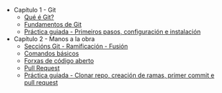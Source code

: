 - Capítulo 1 - Git
  - [Qué é Git?](./01_git/01_que_e_git.md)
  - [Fundamentos de Git](./01_git/02_fundamentos_de_git.md)
  - [Práctica guiada - Primeiros pasos, configuración e instalación](./01_git/03_practica_guiada.md)
- Capítulo 2 - Manos a la obra
  - [Seccións Git - Ramificación - Fusión](./02_hands_on/01_git_sections.md)
  - [Comandos básicos](./02_hands_on/02_basic_commands.md)
  - [Forxas de código aberto](02_hands_on/03_remote_repo.md)
  - [Pull Request](./02_hands_on/04_pull_request.md)
  - [Práctica guiada - Clonar repo, creación de ramas, primer commit e pull request](./02_hands_on/05_Guided_practice-Cloning_repo_branch_creation_first_commit_pull_request.md)
